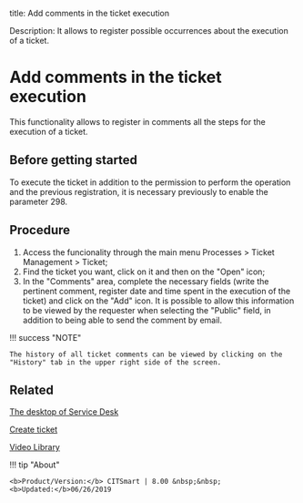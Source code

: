 title:  Add comments in the ticket execution
 
Description: It allows to register possible occurrences about the execution of a ticket.

# Add comments in the ticket execution

This functionality allows to register in comments all the steps for the execution of a ticket.

## Before getting started

To execute the ticket in addition to the permission to perform the operation and the previous registration, it is necessary previously to enable the parameter 298.

## Procedure

1. Access the funcionality through the main menu Processes > Ticket Management > Ticket;
2. Find the ticket you want, click on it and then on the "Open" icon;
3. In the "Comments" area, complete the necessary fields (write the pertinent comment, register date and time spent in the execution of 
the ticket) and click on the "Add" icon. It is possible to allow this information to be viewed by the requester when selecting the 
"Public" field, in addition to being able to send the comment by email.

!!! success "NOTE"
    
    The history of all ticket comments can be viewed by clicking on the "History" tab in the upper right side of the screen.

## Related


[The desktop of Service Desk](/en-us/citsmart-platform-8/processes/tickets/use/desktop-of-service-desk.html)

[Create ticket](/en-us/citsmart-platform-8/processes/tickets/use/create-ticket.html)

<i class='fa fa-youtube-play  fa-2x' style='color:#97ce17;vertical-align: middle;'> </i> [Video Library](https://www.youtube.com/playlist?list=PLB5qK2uzf2ROn4Xs6UdH84Ujzta2iJ6Ei)

!!! tip "About"

    <b>Product/Version:</b> CITSmart | 8.00 &nbsp;&nbsp;
    <b>Updated:</b>06/26/2019



